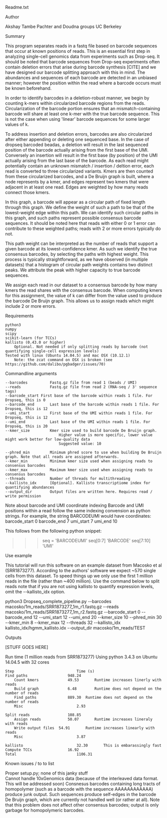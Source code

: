 Readme.txt


Author

Akshay Tambe
Pachter and Doudna groups
UC Berkeley


Summary

This program separates reads in a fastq file based on barcode sequences that occur at known positions of reads. This is an essential first step in analyzing single-cell genomics data from experiments such as Drop-seq. It should be noted that barcode sequences from Drop-seq experiments often contain deletion errors that arise during barcode synthesis [CITE] and we have designed our barcode splitting approach with this in mind. The abundances and sequences of each barcode are detected in an unbiased manner; however the position within the read where a barcode occurs must be known beforehand. 

In order to identify barcodes in a deletion-robust manner, we begin by counting k-mers within circularized barcode regions from the reads. Circularization of the barcode portion ensures that an mismatch-containing barcode will share at least one k-mer with the true barcode sequence. This is not the case when using 'linear' barcode sequences for some larger values of k.

To address insertion and deletion errors, barcodes are also circularized after either appending or deleting one sequenced base. In the case of dropseq barcoded beadas, a deletion will result in the last sequenced position of the barcode actually arising from the first base of the UMI. Conversely an insertion will result in the first base (by position) of the UMI actually arising from the last base of the barcode. As each read might potentially contain an unknown mismatch / insertion / deltion error, each read is converted to three circularized variants. Kmers are then counted from these circularized barcodes, and a De Bruijn graph is built, where a node represents by a kmer, and edges represent two kmers that were adjacent in at least one read. Edges are weighted by how many reads connect those kmers.

In this graph, a barcode will appear as a circular path of fixed length through this graph. We define the weight of such a path to be that of the lowest-weight edge within this path. We can identify such circular paths in this graph, and such paths represent possible consensus barcode sequences. It should be noted here that reads with either 0 or 1 error can contribute to these weighted paths; reads with 2 or more errors typically do not. 

This path weight can be interpreted as the number of reads that support a given barcode at its lowest-confidence kmer. As such we identify the true consensus barcodes, by selecting the paths with highest weight. This process is typically straightforward, as we have observed (in multiple datasets) that a histogram of circular path weights contains two distinct peaks. We attribute the peak with higher capacity to true barcode sequences.

We assign each read in our dataset to a consensus barcode by how many kmers the read shares with the consensus barcode. When computing kmers for this assignment, the value of k can differ from the value used to produce the barcode De Bruijn graph. This allows us to assign reads which might include 2 or more errors.






Requirements

	python3
	numpy
	scipy
	scikit-learn (for TCCs)
	kallisto (0.43.0 or higher)
		Optional. Not needed if only splitting reads by barcode (not quantifying single-cell expression levels)
	Tested with linux (Ubuntu 14.04.5) and mac OSX (10.12.1)
		Note: the zcat command on OSX is broken (see https://github.com/dalibo/pgbadger/issues/70)




Commandline arguments

	--barcodes			Fastq.gz file from read 1 (beads / UMI)
	--reads				Fastq.gz file from read 2 (RNA-seq / 3' sequence tags)
	--barcode_start	First base of the barcode within reads 1 file. For Dropseq, this is 0
	--barcode_end		Last base of the barcode within reads 1 file. For Dropseq, this is 12
	--umi_start			First base of the UMI within reads 1 file. For Dropseq, this is 12
	--umi_end			Last base of the UMI within reads 1 file. For Dropseq, this is 20
	--kmer_size			Kmer size used to build barcode De Bruijn graph.
							Higher value is more specific, lower value might work better for low-quality data
							Suggested value: 10
	
	--phred_min			Minimum phred score to use when building De Bruijn graph. Note that all reads are assigned afterwards. 
	--kmer_min			Minimum kmer size used when assigning reads to consensus barcodes
	--kmer_max			Maximum kmer size used when assigning reads to consensus barcodes
	--threads			Number of threads for multithreading
	--kallisto_idx		[Optional]. Kallisto transcriptiome index for quantifying abundances
	--output_dir		Output files are written here. Requires read / write permission

Note about barcode and UMI coordinate indexing
Barcode and UMI positions within a read follow the same indexing convension as python strings. For example, the string BARCODEUMI would have coordinates:
	barcode_start		0
	barcode_end			7
	umi_start			7
	umi_end				10
	
This follows from the following python snippet:
>>> seq = 'BARCODEUMI'
>>> seq[0:7]
'BARCODE'
>>> seq[7:10]
'UMI'



Use example

This tutorial will run this software on an example dataset from Macosko et al (SRR1873277). According to the authors' software we expect ~570 single cells from this dataset. To speed things up we only use the first 1 million reads in the file (rather than ~400 million). Use the command below to split reads note that if you are not using kallisto to quantify expression levels, omit the --kallisto_idx option.

python3 Dropseq_complete_pipeline.py 
	--barcodes macosko/1m_reads/SRR1873277_1m_r1.fastq.gz 
	--reads macosko/1m_reads/SRR1873277_1m_r2.fastq.gz 
	--barcode_start 0 
	--barcode_end 12 
	--umi_start 12
	--umi_end 20 
	--kmer_size 10
	--phred_min 30
	--kmer_min 8
	--kmer_max 12
	--threads 32
	--kallisto_idx kallisto_idx/hgmm_kallisto.idx
	--output_dir macosko/1m_reads/TEST



Outputs
	
[STUFF GOES HERE]






Run time (1 million reads from SRR1873277)
Using python 3.4.3 on Ubuntu 14.04.5 with 32 cores

	Step							Time (s)
	Find paths					948.24
		Count kmers				49.53		Runtime increases linerly with reads
		Build graph				6.48		Runtime does not depend on the number of reads
		Find paths				889.30	Runtime does not depend on the number of reads
		Misc						2.93
		
	Split reads					108.85			
		Assign reads			50.07		Runtime increases lineraly with reads
		Write output files	54.91		Runtime increases linearly with reads
		Misc						3.87
		
	kallisto						32.30		This is embarassingly fast
	Compute TCCs				16.92
	Total							1106.31					


Known issues / to to list

Proper setup.py; none of this janky stuff	
Cannot handle 10xGenomics data (because of the interleaved data format. This will be addressed soon)
Consnesus barcodes containing long tracts of homopolymer (such as a barcode with the sequence AAAAAAAAAAAA) produce junk output. Such sequences produce self-edges in the barcode De Bruijn graph, which are currently not handled well (or rather at all). Note that this problem does not affect other consensus barcodes; output is only garbage for homopolymeric barcodes. 







